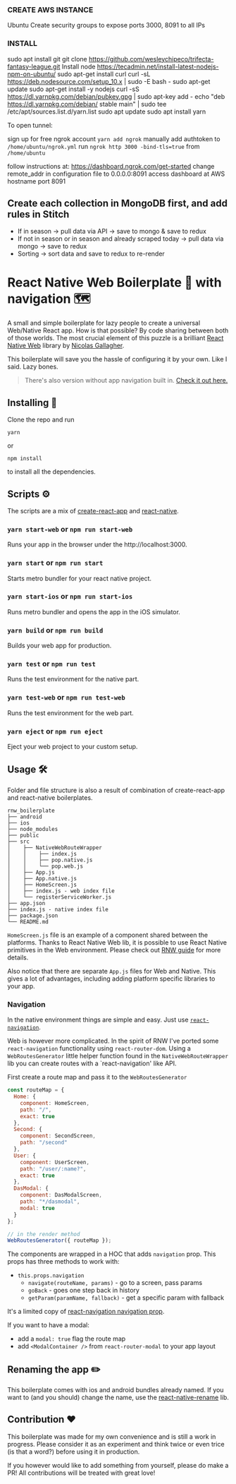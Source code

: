 ### CREATE AWS INSTANCE
Ubuntu
Create security groups to expose ports 3000, 8091 to all IPs

### INSTALL
sudo apt install git
git clone https://github.com/wesleychipeco/trifecta-fantasy-league.git
Install node https://tecadmin.net/install-latest-nodejs-npm-on-ubuntu/
sudo apt-get install curl
curl -sL https://deb.nodesource.com/setup_10.x | sudo -E bash -
sudo apt-get update
sudo apt-get install -y nodejs
curl -sS https://dl.yarnpkg.com/debian/pubkey.gpg | sudo apt-key add -
echo "deb https://dl.yarnpkg.com/debian/ stable main" | sudo tee /etc/apt/sources.list.d/yarn.list
sudo apt update
sudo apt install yarn

To open tunnel:

sign up for free ngrok account
`yarn add ngrok`
manually add authtoken to `/home/ubuntu/ngrok.yml`
run `ngrok http 3000 -bind-tls=true` from `/home/ubuntu`

follow instructions at: https://dashboard.ngrok.com/get-started
change remote_addr in configuration file to 0.0.0.0:8091
access dashboard at AWS hostname port 8091

## Create each collection in MongoDB first, and add rules in Stitch ##
+ If in season -> pull data via API -> save to mongo & save to redux
+ If not in season or in season and already scraped today -> pull data via mongo -> save to redux
+ Sorting -> sort data and save to redux to re-render




# React Native Web Boilerplate 🥘 with navigation 🗺

A small and simple boilerplate for lazy people to create a universal Web/Native React app. How is that possible? By code sharing between both of those worlds. The most crucial element of this puzzle is a brilliant [React Native Web](https://github.com/necolas/react-native-web) library by [Nicolas Gallagher](http://nicolasgallagher.com).

This boilerplate will save you the hassle of configuring it by your own. Like I said. Lazy bones.

> There's also version without app navigation built in. [Check it out here.](https://github.com/inspmoore/rnw_boilerplate)

## Installing 🔩

Clone the repo and run

```
yarn
```

or

```
npm install
```

to install all the dependencies.

## Scripts ️️️⚙️

The scripts are a mix of [create-react-app](https://github.com/facebook/create-react-app#npm-start-or-yarn-start) and [react-native](https://facebook.github.io/react-native/docs/getting-started).

### `yarn start-web` or `npm run start-web`

Runs your app in the browser under the http://localhost:3000.

### `yarn start` or `npm run start`

Starts metro bundler for your react native project.

### `yarn start-ios` or `npm run start-ios`

Runs metro bundler and opens the app in the iOS simulator.

### `yarn build` or `npm run build`

Builds your web app for production.

### `yarn test` or `npm run test`

Runs the test environment for the native part.

### `yarn test-web` or `npm run test-web`

Runs the test environment for the web part.

### `yarn eject` or `npm run eject`

Eject your web project to your custom setup.

## Usage 🛠

Folder and file structure is also a result of combination of create-react-app and react-native boilerplates.

```
rnw_boilerplate
├── android
├── ios
├── node_modules
├── public
├── src
│    ├── NativeWebRouteWrapper
│    │    ├── index.js
│    │    ├── pop.native.js
│    │    └── pop.web.js
│    ├── App.js
│    ├── App.native.js
│    ├── HomeScreen.js
│    ├── index.js - web index file
│    └── registerServiceWorker.js
├── app.json
├── index.js - native index file
├── package.json
└── README.md
```

`HomeScreen.js` file is an example of a component shared between the platforms. Thanks to React Native Web lib, it is possible to use React Native primitives in the Web environment. Please check out [RNW guide](https://github.com/necolas/react-native-web) for more details.

Also notice that there are separate `App.js` files for Web and Native. This gives a lot of advantages, including adding platform specific libraries to your app.

### Navigation

In the native environment things are simple and easy. Just use [`react-navigation`](https://reactnavigation.org).

Web is however more complicated. In the spirit of RNW I've ported some `react-navigation` functionality using `react-router-dom`. Using a `WebRoutesGenerator` little helper function found in the `NativeWebRouteWrapper` lib you can create routes with a `react-navigation' like API.

First create a route map and pass it to the `WebRoutesGenerator`

```javascript
const routeMap = {
  Home: {
    component: HomeScreen,
    path: "/",
    exact: true
  },
  Second: {
    component: SecondScreen,
    path: "/second"
  },
  User: {
    component: UserScreen,
    path: "/user/:name?",
    exact: true
  },
  DasModal: {
    component: DasModalScreen,
    path: "*/dasmodal",
    modal: true
  }
};

// in the render method
WebRoutesGenerator({ routeMap });
```

The components are wrapped in a HOC that adds `navigation` prop. This props has three methods to work with:

- `this.props.navigation`
  - `navigate(routeName, params)` - go to a screen, pass params
  - `goBack` - goes one step back in history
  - `getParam(paramName, fallback)` - get a specific param with fallback

It's a limited copy of [react-navigation navigation prop](https://reactnavigation.org/docs/en/navigation-prop.html).

If you want to have a modal:

- add a `modal: true` flag the route map
- add `<ModalContainer />` from `react-router-modal` to your app layout

## Renaming the app ✏️

This boilerplate comes with ios and android bundles already named. If you want to (and you should) change the name, use the [react-native-rename](https://github.com/junedomingo/react-native-rename) lib.

## Contribution ❤️

This boilerplate was made for my own convenience and is still a work in progress. Please consider it as an experiment and think twice or even trice (is that a word?) before using it in production.

If you however would like to add something from yourself, please do make a PR! All contributions will be treated with great love!
